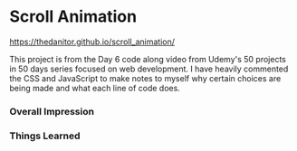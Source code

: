# Scroll Animation

https://thedanitor.github.io/scroll_animation/

This project is from the Day 6 code along video from Udemy's 50 projects in 50 days series focused on web development. I have heavily commented the CSS and JavaScript to make notes to myself why certain choices are being made and what each line of code does.


### Overall Impression



### Things Learned

